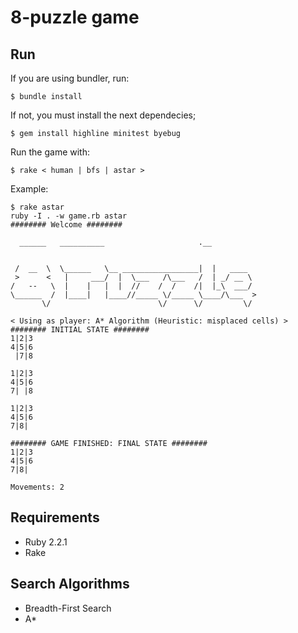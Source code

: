 # 8-puzzle game

## Run
If you are using bundler, run:
```
$ bundle install
```

If not, you must install the next dependecies;
```
$ gem install highline minitest byebug
```

Run the game with:
```
$ rake < human | bfs | astar >
```

Example:

```
$ rake astar                                                           
ruby -I . -w game.rb astar
######## Welcome ########

  ______   __________                     .__


 /  __  \  \______   \__ _________________|  |   ____
 >      <   |     ___/  |  \___   /\___   /  | _/ __ \
/   --   \  |    |   |  |  //    /  /    /|  |_\  ___/
\______  /  |____|   |____//_____ \/_____ \____/\___  >
       \/                        \/      \/         \/
    
< Using as player: A* Algorithm (Heuristic: misplaced cells) >
######## INITIAL STATE ########
1|2|3
4|5|6
 |7|8

1|2|3
4|5|6
7| |8

1|2|3
4|5|6
7|8| 

######## GAME FINISHED: FINAL STATE ########
1|2|3
4|5|6
7|8| 

Movements: 2
```

## Requirements
- Ruby 2.2.1
- Rake

## Search Algorithms
- Breadth-First Search
- A*
